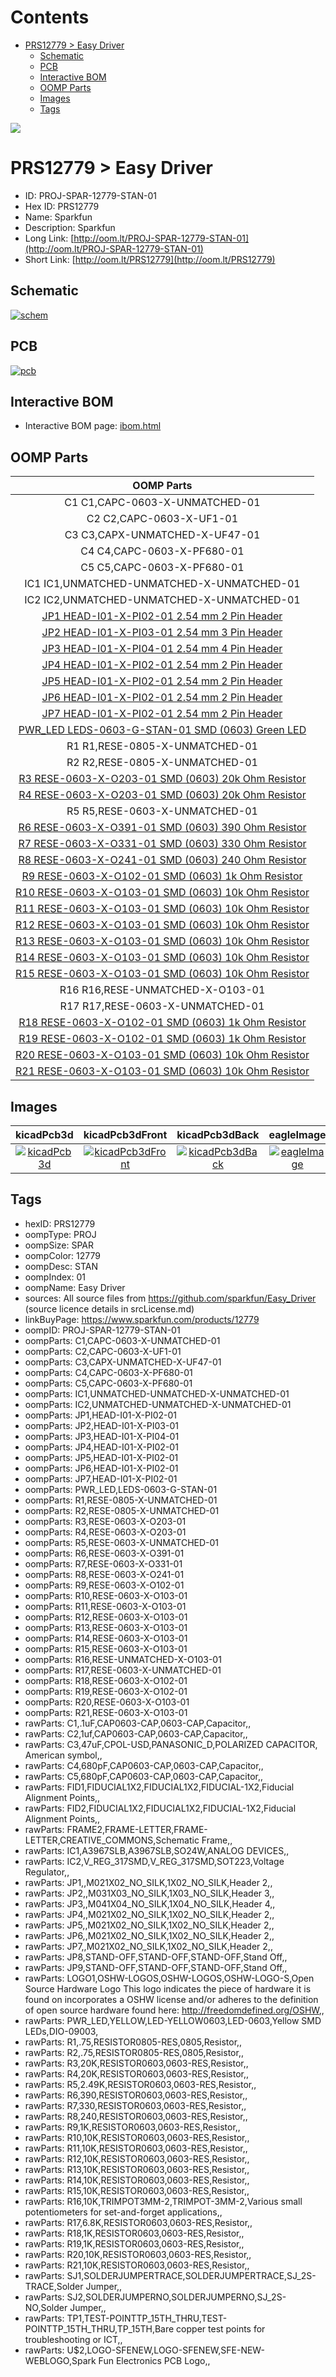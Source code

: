 



Contents
========

* [PRS12779 > Easy Driver](#prs12779--easy-driver)
	* [Schematic](#schematic)
	* [PCB](#pcb)
	* [Interactive BOM](#interactive-bom)
	* [OOMP Parts](#oomp-parts)
	* [Images](#images)
	* [Tags](#tags)
  
![][im]
# PRS12779 > Easy Driver

- ID: PROJ-SPAR-12779-STAN-01
- Hex ID: PRS12779
- Name: Sparkfun
- Description: Sparkfun
- Long Link: [http://oom.lt/PROJ-SPAR-12779-STAN-01](http://oom.lt/PROJ-SPAR-12779-STAN-01)
- Short Link: [http://oom.lt/PRS12779](http://oom.lt/PRS12779)

## Schematic
  
[![schem](eagleSchemImage.png)](eagleSchemImage.png)
## PCB
  
[![pcb](eagleImage.png)](eagleImage.png)
## Interactive BOM

- Interactive BOM page: [ibom.html](https://htmlpreview.github.io/?https://github.com/oomlout/oomlout_OOMP_projects/blob/main/PROJ-SPAR-12779-STAN-01/kicad/bom/ibom.html)

## OOMP Parts
  

|OOMP Parts|
| :---: |
|C1 C1,CAPC-0603-X-UNMATCHED-01|
|C2 C2,CAPC-0603-X-UF1-01|
|C3 C3,CAPX-UNMATCHED-X-UF47-01|
|C4 C4,CAPC-0603-X-PF680-01|
|C5 C5,CAPC-0603-X-PF680-01|
|IC1 IC1,UNMATCHED-UNMATCHED-X-UNMATCHED-01|
|IC2 IC2,UNMATCHED-UNMATCHED-X-UNMATCHED-01|
|[JP1 HEAD-I01-X-PI02-01 2.54 mm 2 Pin Header](https://github.com/oomlout/oomlout_OOMP_parts/tree/main/HEAD-I01-X-PI02-01/)|
|[JP2 HEAD-I01-X-PI03-01 2.54 mm 3 Pin Header](https://github.com/oomlout/oomlout_OOMP_parts/tree/main/HEAD-I01-X-PI03-01/)|
|[JP3 HEAD-I01-X-PI04-01 2.54 mm 4 Pin Header](https://github.com/oomlout/oomlout_OOMP_parts/tree/main/HEAD-I01-X-PI04-01/)|
|[JP4 HEAD-I01-X-PI02-01 2.54 mm 2 Pin Header](https://github.com/oomlout/oomlout_OOMP_parts/tree/main/HEAD-I01-X-PI02-01/)|
|[JP5 HEAD-I01-X-PI02-01 2.54 mm 2 Pin Header](https://github.com/oomlout/oomlout_OOMP_parts/tree/main/HEAD-I01-X-PI02-01/)|
|[JP6 HEAD-I01-X-PI02-01 2.54 mm 2 Pin Header](https://github.com/oomlout/oomlout_OOMP_parts/tree/main/HEAD-I01-X-PI02-01/)|
|[JP7 HEAD-I01-X-PI02-01 2.54 mm 2 Pin Header](https://github.com/oomlout/oomlout_OOMP_parts/tree/main/HEAD-I01-X-PI02-01/)|
|[PWR_LED LEDS-0603-G-STAN-01 SMD (0603) Green LED](https://github.com/oomlout/oomlout_OOMP_parts/tree/main/LEDS-0603-G-STAN-01/)|
|R1 R1,RESE-0805-X-UNMATCHED-01|
|R2 R2,RESE-0805-X-UNMATCHED-01|
|[R3 RESE-0603-X-O203-01 SMD (0603) 20k Ohm Resistor](https://github.com/oomlout/oomlout_OOMP_parts/tree/main/RESE-0603-X-O203-01/)|
|[R4 RESE-0603-X-O203-01 SMD (0603) 20k Ohm Resistor](https://github.com/oomlout/oomlout_OOMP_parts/tree/main/RESE-0603-X-O203-01/)|
|R5 R5,RESE-0603-X-UNMATCHED-01|
|[R6 RESE-0603-X-O391-01 SMD (0603) 390 Ohm Resistor](https://github.com/oomlout/oomlout_OOMP_parts/tree/main/RESE-0603-X-O391-01/)|
|[R7 RESE-0603-X-O331-01 SMD (0603) 330 Ohm Resistor](https://github.com/oomlout/oomlout_OOMP_parts/tree/main/RESE-0603-X-O331-01/)|
|[R8 RESE-0603-X-O241-01 SMD (0603) 240 Ohm Resistor](https://github.com/oomlout/oomlout_OOMP_parts/tree/main/RESE-0603-X-O241-01/)|
|[R9 RESE-0603-X-O102-01 SMD (0603) 1k Ohm Resistor](https://github.com/oomlout/oomlout_OOMP_parts/tree/main/RESE-0603-X-O102-01/)|
|[R10 RESE-0603-X-O103-01 SMD (0603) 10k Ohm Resistor](https://github.com/oomlout/oomlout_OOMP_parts/tree/main/RESE-0603-X-O103-01/)|
|[R11 RESE-0603-X-O103-01 SMD (0603) 10k Ohm Resistor](https://github.com/oomlout/oomlout_OOMP_parts/tree/main/RESE-0603-X-O103-01/)|
|[R12 RESE-0603-X-O103-01 SMD (0603) 10k Ohm Resistor](https://github.com/oomlout/oomlout_OOMP_parts/tree/main/RESE-0603-X-O103-01/)|
|[R13 RESE-0603-X-O103-01 SMD (0603) 10k Ohm Resistor](https://github.com/oomlout/oomlout_OOMP_parts/tree/main/RESE-0603-X-O103-01/)|
|[R14 RESE-0603-X-O103-01 SMD (0603) 10k Ohm Resistor](https://github.com/oomlout/oomlout_OOMP_parts/tree/main/RESE-0603-X-O103-01/)|
|[R15 RESE-0603-X-O103-01 SMD (0603) 10k Ohm Resistor](https://github.com/oomlout/oomlout_OOMP_parts/tree/main/RESE-0603-X-O103-01/)|
|R16 R16,RESE-UNMATCHED-X-O103-01|
|R17 R17,RESE-0603-X-UNMATCHED-01|
|[R18 RESE-0603-X-O102-01 SMD (0603) 1k Ohm Resistor](https://github.com/oomlout/oomlout_OOMP_parts/tree/main/RESE-0603-X-O102-01/)|
|[R19 RESE-0603-X-O102-01 SMD (0603) 1k Ohm Resistor](https://github.com/oomlout/oomlout_OOMP_parts/tree/main/RESE-0603-X-O102-01/)|
|[R20 RESE-0603-X-O103-01 SMD (0603) 10k Ohm Resistor](https://github.com/oomlout/oomlout_OOMP_parts/tree/main/RESE-0603-X-O103-01/)|
|[R21 RESE-0603-X-O103-01 SMD (0603) 10k Ohm Resistor](https://github.com/oomlout/oomlout_OOMP_parts/tree/main/RESE-0603-X-O103-01/)|

## Images
  
  

|kicadPcb3d|kicadPcb3dFront|kicadPcb3dBack|eagleImage|eagleSchemImage|
| :---: | :---: | :---: | :---: | :---: |
|[![kicadPcb3d](kicadPcb3d_140.png)](kicadPcb3d.png)|[![kicadPcb3dFront](kicadPcb3dFront_140.png)](kicadPcb3dFront.png)|[![kicadPcb3dBack](kicadPcb3dBack_140.png)](kicadPcb3dBack.png)|[![eagleImage](eagleImage_140.png)](eagleImage.png)|[![eagleSchemImage](eagleSchemImage_140.png)](eagleSchemImage.png)|

## Tags

- hexID: PRS12779
- oompType: PROJ
- oompSize: SPAR
- oompColor: 12779
- oompDesc: STAN
- oompIndex: 01
- oompName: Easy Driver
- sources: All source files from https://github.com/sparkfun/Easy_Driver (source licence details in srcLicense.md)
- linkBuyPage: https://www.sparkfun.com/products/12779
- oompID: PROJ-SPAR-12779-STAN-01
- oompParts: C1,CAPC-0603-X-UNMATCHED-01
- oompParts: C2,CAPC-0603-X-UF1-01
- oompParts: C3,CAPX-UNMATCHED-X-UF47-01
- oompParts: C4,CAPC-0603-X-PF680-01
- oompParts: C5,CAPC-0603-X-PF680-01
- oompParts: IC1,UNMATCHED-UNMATCHED-X-UNMATCHED-01
- oompParts: IC2,UNMATCHED-UNMATCHED-X-UNMATCHED-01
- oompParts: JP1,HEAD-I01-X-PI02-01
- oompParts: JP2,HEAD-I01-X-PI03-01
- oompParts: JP3,HEAD-I01-X-PI04-01
- oompParts: JP4,HEAD-I01-X-PI02-01
- oompParts: JP5,HEAD-I01-X-PI02-01
- oompParts: JP6,HEAD-I01-X-PI02-01
- oompParts: JP7,HEAD-I01-X-PI02-01
- oompParts: PWR_LED,LEDS-0603-G-STAN-01
- oompParts: R1,RESE-0805-X-UNMATCHED-01
- oompParts: R2,RESE-0805-X-UNMATCHED-01
- oompParts: R3,RESE-0603-X-O203-01
- oompParts: R4,RESE-0603-X-O203-01
- oompParts: R5,RESE-0603-X-UNMATCHED-01
- oompParts: R6,RESE-0603-X-O391-01
- oompParts: R7,RESE-0603-X-O331-01
- oompParts: R8,RESE-0603-X-O241-01
- oompParts: R9,RESE-0603-X-O102-01
- oompParts: R10,RESE-0603-X-O103-01
- oompParts: R11,RESE-0603-X-O103-01
- oompParts: R12,RESE-0603-X-O103-01
- oompParts: R13,RESE-0603-X-O103-01
- oompParts: R14,RESE-0603-X-O103-01
- oompParts: R15,RESE-0603-X-O103-01
- oompParts: R16,RESE-UNMATCHED-X-O103-01
- oompParts: R17,RESE-0603-X-UNMATCHED-01
- oompParts: R18,RESE-0603-X-O102-01
- oompParts: R19,RESE-0603-X-O102-01
- oompParts: R20,RESE-0603-X-O103-01
- oompParts: R21,RESE-0603-X-O103-01
- rawParts: C1,.1uF,CAP0603-CAP,0603-CAP,Capacitor,,
- rawParts: C2,1uf,CAP0603-CAP,0603-CAP,Capacitor,,
- rawParts: C3,47uF,CPOL-USD,PANASONIC_D,POLARIZED CAPACITOR, American symbol,,
- rawParts: C4,680pF,CAP0603-CAP,0603-CAP,Capacitor,,
- rawParts: C5,680pF,CAP0603-CAP,0603-CAP,Capacitor,,
- rawParts: FID1,FIDUCIAL1X2,FIDUCIAL1X2,FIDUCIAL-1X2,Fiducial Alignment Points,,
- rawParts: FID2,FIDUCIAL1X2,FIDUCIAL1X2,FIDUCIAL-1X2,Fiducial Alignment Points,,
- rawParts: FRAME2,FRAME-LETTER,FRAME-LETTER,CREATIVE_COMMONS,Schematic Frame,,
- rawParts: IC1,A3967SLB,A3967SLB,SO24W,ANALOG DEVICES,,
- rawParts: IC2,V_REG_317SMD,V_REG_317SMD,SOT223,Voltage Regulator,,
- rawParts: JP1,,M021X02_NO_SILK,1X02_NO_SILK,Header 2,,
- rawParts: JP2,,M031X03_NO_SILK,1X03_NO_SILK,Header 3,,
- rawParts: JP3,,M041X04_NO_SILK,1X04_NO_SILK,Header 4,,
- rawParts: JP4,,M021X02_NO_SILK,1X02_NO_SILK,Header 2,,
- rawParts: JP5,,M021X02_NO_SILK,1X02_NO_SILK,Header 2,,
- rawParts: JP6,,M021X02_NO_SILK,1X02_NO_SILK,Header 2,,
- rawParts: JP7,,M021X02_NO_SILK,1X02_NO_SILK,Header 2,,
- rawParts: JP8,STAND-OFF,STAND-OFF,STAND-OFF,Stand Off,,
- rawParts: JP9,STAND-OFF,STAND-OFF,STAND-OFF,Stand Off,,
- rawParts: LOGO1,OSHW-LOGOS,OSHW-LOGOS,OSHW-LOGO-S,Open Source Hardware Logo This logo indicates the piece of hardware it is found on incorporates a OSHW license and/or adheres to the definition of open source hardware found here: http://freedomdefined.org/OSHW,,
- rawParts: PWR_LED,YELLOW,LED-YELLOW0603,LED-0603,Yellow SMD LEDs,DIO-09003,
- rawParts: R1,.75,RESISTOR0805-RES,0805,Resistor,,
- rawParts: R2,.75,RESISTOR0805-RES,0805,Resistor,,
- rawParts: R3,20K,RESISTOR0603,0603-RES,Resistor,,
- rawParts: R4,20K,RESISTOR0603,0603-RES,Resistor,,
- rawParts: R5,2.49K,RESISTOR0603,0603-RES,Resistor,,
- rawParts: R6,390,RESISTOR0603,0603-RES,Resistor,,
- rawParts: R7,330,RESISTOR0603,0603-RES,Resistor,,
- rawParts: R8,240,RESISTOR0603,0603-RES,Resistor,,
- rawParts: R9,1K,RESISTOR0603,0603-RES,Resistor,,
- rawParts: R10,10K,RESISTOR0603,0603-RES,Resistor,,
- rawParts: R11,10K,RESISTOR0603,0603-RES,Resistor,,
- rawParts: R12,10K,RESISTOR0603,0603-RES,Resistor,,
- rawParts: R13,10K,RESISTOR0603,0603-RES,Resistor,,
- rawParts: R14,10K,RESISTOR0603,0603-RES,Resistor,,
- rawParts: R15,10K,RESISTOR0603,0603-RES,Resistor,,
- rawParts: R16,10K,TRIMPOT3MM-2,TRIMPOT-3MM-2,Various small potentiometers for set-and-forget applications,,
- rawParts: R17,6.8K,RESISTOR0603,0603-RES,Resistor,,
- rawParts: R18,1K,RESISTOR0603,0603-RES,Resistor,,
- rawParts: R19,1K,RESISTOR0603,0603-RES,Resistor,,
- rawParts: R20,10K,RESISTOR0603,0603-RES,Resistor,,
- rawParts: R21,10K,RESISTOR0603,0603-RES,Resistor,,
- rawParts: SJ1,SOLDERJUMPERTRACE,SOLDERJUMPERTRACE,SJ_2S-TRACE,Solder Jumper,,
- rawParts: SJ2,SOLDERJUMPERNO,SOLDERJUMPERNO,SJ_2S-NO,Solder Jumper,,
- rawParts: TP1,TEST-POINTTP_15TH_THRU,TEST-POINTTP_15TH_THRU,TP_15TH,Bare copper test points for troubleshooting or ICT,,
- rawParts: U$2,LOGO-SFENEW,LOGO-SFENEW,SFE-NEW-WEBLOGO,Spark Fun Electronics PCB Logo,,



[im]: kicadPcb3d_450.png
